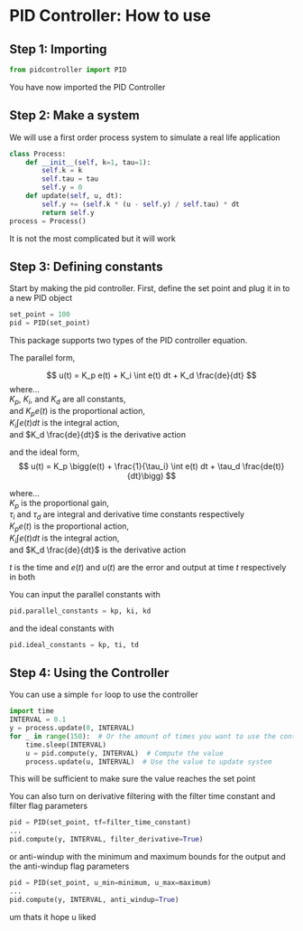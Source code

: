 # PID Controller: How to use

## Step 1: Importing

```python
from pidcontroller import PID
```

You have now imported the PID Controller

## Step 2: Make a system
We will use a first order process system to simulate a real life application
```python
class Process:
    def __init__(self, k=1, tau=1):
        self.k = k
        self.tau = tau
        self.y = 0
    def update(self, u, dt):
        self.y += (self.k * (u - self.y) / self.tau) * dt
        return self.y
process = Process()
```
It is not the most complicated but it will work

## Step 3: Defining constants
Start by making the pid controller. First, define the set point and plug it in to a new PID object
```python
set_point = 100
pid = PID(set_point)
```
This package supports two types of the PID controller equation.

The parallel form,

$$
u(t) = K_p e(t) + K_i \int e(t) dt + K_d \frac{de}{dt}
$$
where...  
$K_p$, $K_i$, and $K_d$ are all constants,  
and $K_pe(t)$ is the proportional action,  
$K_i \int e(t) dt$ is the integral action,  
and $K_d \frac{de}{dt}$ is the derivative action

and the ideal form,
$$
u(t) = K_p \bigg(e(t) + \frac{1}{\tau_i} \int e(t) dt + \tau_d \frac{de(t)}{dt}\bigg)
$$

where...  
$K_p$ is the proportional gain,  
$\tau_i$ and $\tau_d$ are integral and derivative time constants respectively  
$K_pe(t)$ is the proportional action,  
$K_i \int e(t) dt$ is the integral action,  
and $K_d \frac{de}{dt}$ is the derivative action

$t$ is the time and $e(t)$ and $u(t)$ are the error and output at time $t$ respectively in both

You can input the parallel constants with
```python
pid.parallel_constants = kp, ki, kd
```
and the ideal constants with
```python
pid.ideal_constants = kp, ti, td
```

## Step 4: Using the Controller
You can use a simple ```for``` loop to use the controller
```python
import time
INTERVAL = 0.1
y = process.update(0, INTERVAL)
for _ in range(150):  # Or the amount of times you want to use the controller
    time.sleep(INTERVAL)
    u = pid.compute(y, INTERVAL)  # Compute the value
    process.update(u, INTERVAL)  # Use the value to update system
```

This will be sufficient to make sure the value reaches the set point

You can also turn on derivative filtering with the filter time constant and filter flag parameters
```python
pid = PID(set_point, tf=filter_time_constant)
...
pid.compute(y, INTERVAL, filter_derivative=True)
```

or anti-windup with the minimum and maximum bounds for the output and the anti-windup flag parameters
```python
pid = PID(set_point, u_min=minimum, u_max=maximum)
...
pid.compute(y, INTERVAL, anti_windup=True)
```

um thats it hope u liked